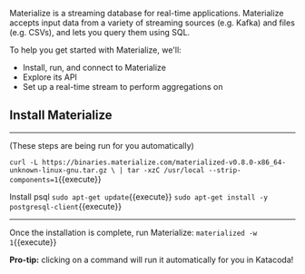 Materialize is a streaming database for real-time applications. Materialize accepts input data from a variety of streaming sources (e.g. Kafka) and files (e.g. CSVs), and lets you query them using SQL.

To help you get started with Materialize, we'll:

- Install, run, and connect to Materialize
- Explore its API
- Set up a real-time stream to perform aggregations on

## Install Materialize

----

(These steps are being run for you automatically)

`curl -L https://binaries.materialize.com/materialized-v0.8.0-x86_64-unknown-linux-gnu.tar.gz \
    | tar -xzC /usr/local --strip-components=1`{{execute}}

Install psql
`sudo apt-get update`{{execute}}
`sudo apt-get install -y postgresql-client`{{execute}}

----

Once the installation is complete, run Materialize:
`materialized -w 1`{{execute}}

**Pro-tip:** clicking on a command will run it automatically for you in Katacoda!

